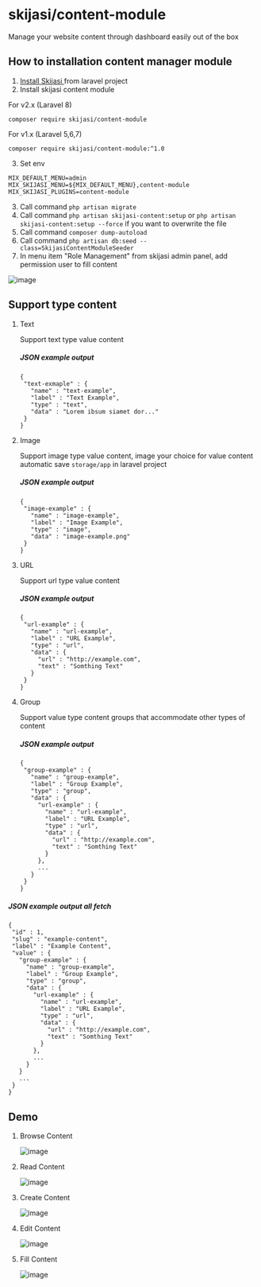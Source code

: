 # skijasi/content-module
Manage your website content through dashboard easily out of the box

## How to installation content manager module
1. <a href="https://skijasi-docs.nadzorserveraweb.hr/docs/en/getting-started/installation/" target="blank"> Install Skijasi </a> from laravel project
2. Install skijasi content module

For v2.x (Laravel 8)
```
composer require skijasi/content-module
```

For v1.x (Laravel 5,6,7)
```
composer require skijasi/content-module:^1.0
```
3. Set env
```
MIX_DEFAULT_MENU=admin
MIX_SKIJASI_MENU=${MIX_DEFAULT_MENU},content-module
MIX_SKIJASI_PLUGINS=content-module
```
3. Call command `php artisan migrate`
4. Call command `php artisan skijasi-content:setup` or `php artisan skijasi-content:setup --force` if you want to overwrite the file 
5. Call command `composer dump-autoload`
6. Call command `php artisan db:seed --class=SkijasiContentModuleSeeder`
7. In menu item "Role Management" from skijasi admin panel, add permission user to fill content

![image](https://user-images.githubusercontent.com/55905844/118775952-a90f3380-b8b1-11eb-9c32-d672f686aeb1.png)

## Support type content
1. Text
   
   Support text type value content 
   ##### JSON example output
   ```
   {
    "text-exmaple" : {
      "name" : "text-example",
      "label" : "Text Example",
      "type" : "text",
      "data" : "Lorem ibsum siamet dor..."
    }
   }
   ```
2. Image
   
   Support image type value content, image your choice for value content automatic save `storage/app` in laravel project
   ##### JSON example output
   ```
   {
    "image-example" : {
      "name" : "image-example",
      "label" : "Image Example",
      "type" : "image",
      "data" : "image-example.png"
    }
   }
   ```
3. URL
  
   Support url type value content
   ##### JSON example output
   ```
   {
    "url-example" : {
      "name" : "url-example",
      "label" : "URL Example",
      "type" : "url",
      "data" : {
        "url" : "http://example.com",
        "text" : "Somthing Text"
      }
    }
   }
   ```
4. Group

   Support value type content groups that accommodate other types of content
   ##### JSON example output
   ```
   {
    "group-example" : {
      "name" : "group-example",
      "label" : "Group Example",
      "type" : "group",
      "data" : {
        "url-example" : {
          "name" : "url-example",
          "label" : "URL Example",
          "type" : "url",
          "data" : {
            "url" : "http://example.com",
            "text" : "Somthing Text"
          }
        },
        ...
      }
    }
   }
   ```
 ##### JSON example output all fetch
 ```
 {
  "id" : 1,
  "slug" : "example-content",
  "label" : "Example Content",
  "value" : {
    "group-example" : {
      "name" : "group-example",
      "label" : "Group Example",
      "type" : "group",
      "data" : {
        "url-example" : {
          "name" : "url-example",
          "label" : "URL Example",
          "type" : "url",
          "data" : {
            "url" : "http://example.com",
            "text" : "Somthing Text"
          }
        },
        ...
      }
    }
    ...
  }
 }
 ```
 
 ## Demo
 1. Browse Content

    ![image](https://user-images.githubusercontent.com/55905844/118776324-128f4200-b8b2-11eb-891e-099c5f5672c7.png)
 2. Read Content

    ![image](https://user-images.githubusercontent.com/55905844/118776417-2a66c600-b8b2-11eb-865d-620666ab9c9c.png)
 3. Create Content

    ![image](https://user-images.githubusercontent.com/55905844/118776622-61d57280-b8b2-11eb-98d2-d07947d71738.png)
 4. Edit Content 

    ![image](https://user-images.githubusercontent.com/55905844/118776790-8e898a00-b8b2-11eb-83b4-4033dbf3ce5d.png)
 5. Fill Content

    ![image](https://user-images.githubusercontent.com/55905844/118776916-b37dfd00-b8b2-11eb-86a7-c07f48f6eedc.png)




















